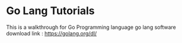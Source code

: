 

# Go Lang Tutorials

This is a walkthrough for Go Programming language
go lang software download link : https://golang.org/dl/
